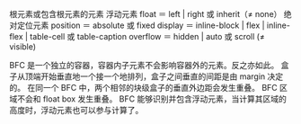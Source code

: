 根元素或包含根元素的元素
浮动元素 float ＝ left | right 或 inherit（≠ none）
绝对定位元素 position ＝ absolute 或 fixed
display ＝ inline-block | flex | inline-flex | table-cell 或 table-caption
overflow ＝ hidden | auto 或 scroll (≠ visible)


BFC 是一个独立的容器，容器内子元素不会影响容器外的元素。反之亦如此。
盒子从顶端开始垂直地一个接一个地排列，盒子之间垂直的间距是由 margin 决定的。
在同一个 BFC 中，两个相邻的块级盒子的垂直外边距会发生重叠。
BFC 区域不会和 float box 发生重叠。
BFC 能够识别并包含浮动元素，当计算其区域的高度时，浮动元素也可以参与计算了。